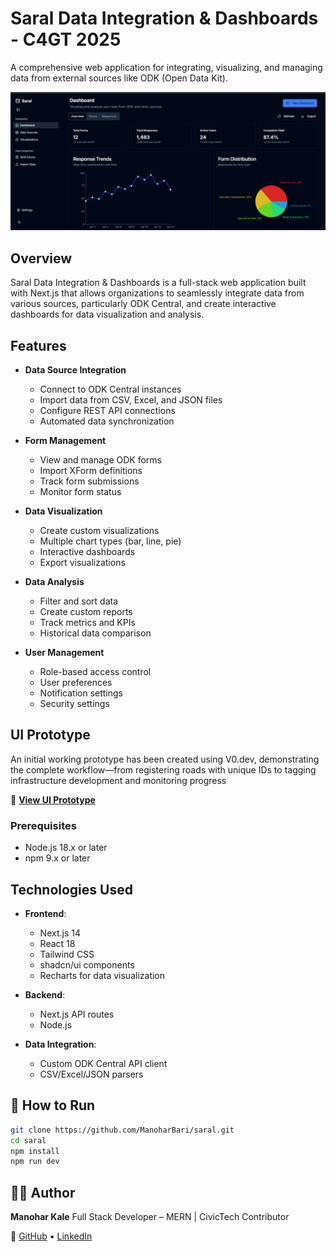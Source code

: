 # Saral Data Integration & Dashboards - C4GT 2025

A comprehensive web application for integrating, visualizing, and managing data from external sources like ODK (Open Data Kit).

![saral dashboard](image.png)

## Overview

Saral Data Integration & Dashboards is a full-stack web application built with Next.js that allows organizations to seamlessly integrate data from various sources, particularly ODK Central, and create interactive dashboards for data visualization and analysis.

## Features

- **Data Source Integration**
  - Connect to ODK Central instances
  - Import data from CSV, Excel, and JSON files
  - Configure REST API connections
  - Automated data synchronization

- **Form Management**
  - View and manage ODK forms
  - Import XForm definitions
  - Track form submissions
  - Monitor form status

- **Data Visualization**
  - Create custom visualizations
  - Multiple chart types (bar, line, pie)
  - Interactive dashboards
  - Export visualizations

- **Data Analysis**
  - Filter and sort data
  - Create custom reports
  - Track metrics and KPIs
  - Historical data comparison

- **User Management**
  - Role-based access control
  - User preferences
  - Notification settings
  - Security settings

## UI Prototype

An initial working prototype has been created using V0.dev, demonstrating the complete workflow—from registering roads with unique IDs to tagging infrastructure development and monitoring progress

🔗 **[View UI Prototype](https://kzmkwlh3654goyaznpl3.lite.vusercontent.net/)**

### Prerequisites

- Node.js 18.x or later
- npm 9.x or later

## Technologies Used

- **Frontend**:
  - Next.js 14
  - React 18
  - Tailwind CSS
  - shadcn/ui components
  - Recharts for data visualization

- **Backend**:
  - Next.js API routes
  - Node.js

- **Data Integration**:
  - Custom ODK Central API client
  - CSV/Excel/JSON parsers


## 📖 How to Run

```bash
git clone https://github.com/ManoharBari/saral.git
cd saral
npm install
npm run dev
```

## 🧑‍💻 Author

**Manohar Kale**
Full Stack Developer – MERN | CivicTech Contributor

🔗 [GitHub](https://github.com/manoharbari) • [LinkedIn](https://linkedin.com/in/manohar-kale)